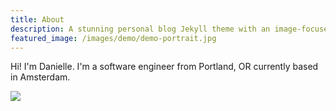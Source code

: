 ```yaml
---
title: About 
description: A stunning personal blog Jekyll theme with an image-focused design.
featured_image: /images/demo/demo-portrait.jpg
---
```


Hi! I'm Danielle. I'm a software engineer from Portland, OR currently based in Amsterdam.

![](/images/personal/prague.jpg)

